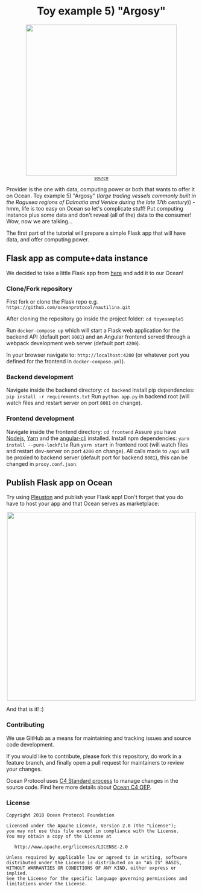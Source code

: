 <h1 align='center'> Toy example 5) "Argosy"</h1>

<p align="center">
  <img width="400" src="https://media.giphy.com/media/Npt0Te9MTd2fe/giphy.gif" /><br />
   <sup><a href="http://www.orcandenizcilik.com/hidrografi-ctd-olcumleri.php">source</a></sup>
</p>

Provider is the one with data, computing power or both that wants to offer it on Ocean. 
Toy example 5) "Argosy" (_large trading vessels commonly built in the Ragusea regions of Dalmatia and Venice during the late 17th century_)) - hmm, life is too easy on Ocean so let's complicate stuff! Put computing instance plus some data and don't reveal (all of the) data to the consumer! Wow, now we are talking...

The first part of the tutorial will prepare a simple Flask app that will have data, and offer computing power. 

## Flask app as compute+data instance

We decided to take a little Flask app from [here](https://medium.com/@dvelsner/deploying-a-simple-machine-learning-model-in-a-modern-web-application-flask-angular-docker-a657db075280) and add it to our Ocean!

### Clone/Fork repository

First fork or clone the Flask repo e.g. `https://github.com/oceanprotocol/nautilina.git`
 
After cloning the repository go inside the project folder:
`cd toyexample5`

Run `docker-compose up` which will start a Flask web application for the backend API (default port `8081`) and an Angular frontend served through a webpack development web server (default port `4200`).

In your browser navigate to: `http://localhost:4200` (or whatever port you defined for the frontend in `docker-compose.yml`).

### Backend development

Navigate inside the backend directory: `cd backend`
Install pip dependencies: `pip install -r requirements.txt`
Run `python app.py` in backend root (will watch files and restart server on port `8081` on change).

### Frontend development

Navigate inside the frontend directory: `cd frontend`
Assure you have [Nodejs](https://nodejs.org/en/), [Yarn](https://yarnpkg.com/en/docs/install) and the [angular-cli](https://cli.angular.io/) installed.
Install npm dependencies: `yarn install --pure-lockfile` 
Run `yarn start` in frontend root (will watch files and restart dev-server on port `4200` on change).
All calls made to `/api` will be proxied to backend server (default port for backend `8081`), this can be changed in `proxy.conf.json`.

## Publish Flask app on Ocean

Try using [Pleuston](https://github.com/oceanprotocol/pleuston) and publish your Flask app! Don't forget that you do have to host your app and that Ocean serves as marketplace:
<p align="center">
  <img width="500" src="https://github.com/oceanprotocol/nautilina/blob/develop/imgs/publish_compute.png" />
</p>
And that is it! :)

### Contributing

We use GitHub as a means for maintaining and tracking issues and source code development.

If you would like to contribute, please fork this repository, do work in a feature branch, and finally open a pull request for maintainers to review your changes.

Ocean Protocol uses [C4 Standard process](https://github.com/unprotocols/rfc/blob/master/1/README.md) to manage changes in the source code.  Find here more details about [Ocean C4 OEP](https://github.com/oceanprotocol/OEPs/tree/master/1).

### License

```
Copyright 2018 Ocean Protocol Foundation

Licensed under the Apache License, Version 2.0 (the "License");
you may not use this file except in compliance with the License.
You may obtain a copy of the License at

   http://www.apache.org/licenses/LICENSE-2.0

Unless required by applicable law or agreed to in writing, software
distributed under the License is distributed on an "AS IS" BASIS,
WITHOUT WARRANTIES OR CONDITIONS OF ANY KIND, either express or implied.
See the License for the specific language governing permissions and
limitations under the License.
```



